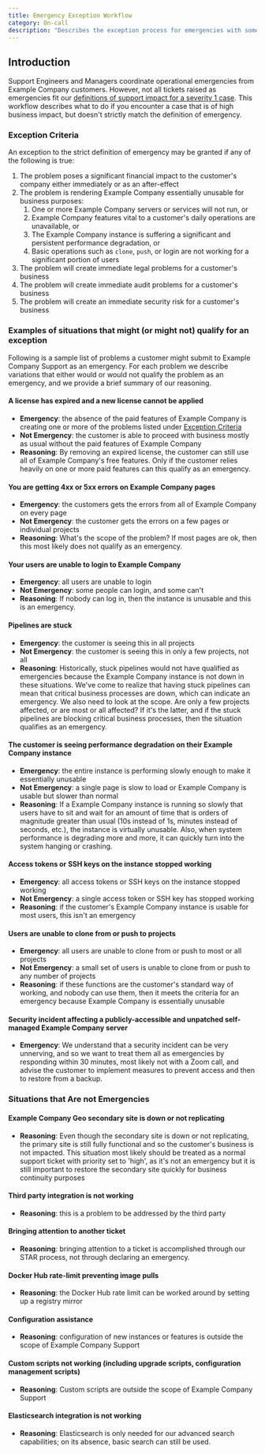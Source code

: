 ```yaml
---
title: Emergency Exception Workflow
category: On-call
description: "Describes the exception process for emergencies with some examples"
---
```


## Introduction

Support Engineers and Managers coordinate operational emergencies from Example Company customers. However, not all tickets raised as emergencies
fit our [definitions of support impact for a severity 1 case](https://about.example_company.com/support/definitions/#severity-1). This workflow
describes what to do if you encounter a case that is of high business impact, but doesn't strictly match the definition of emergency.

### Exception Criteria

An exception to the strict definition of emergency may be granted if any of the following is true:

1. The problem poses a significant financial impact to the customer's company either immediately or as an after-effect
1. The problem is rendering Example Company essentially unusable for business purposes:
    1. One or more Example Company servers or services will not run, or
    1. Example Company features vital to a customer's daily operations are unavailable, or
    1. The Example Company instance is suffering a significant and persistent performance degradation, or
    1. Basic operations such as `clone`, `push`, or login are not working for a significant portion of users
1. The problem will create immediate legal problems for a customer's business
1. The problem will create immediate audit problems for a customer's business
1. The problem will create an immediate security risk for a customer's business

### Examples of situations that might (or might not) qualify for an exception

Following is a sample list of problems a customer might submit to Example Company Support as an emergency. For each problem we describe variations that either would or would not qualify the problem as an emergency, and we provide a brief summary of our reasoning.

#### A license has expired and a new license cannot be applied

- **Emergency**:  the absence of the paid features of Example Company is creating one or more of the problems listed under [Exception Criteria](#exception-criteria)
- **Not Emergency**:  the customer is able to proceed with business mostly as usual without the paid features of Example Company
- **Reasoning**:  By removing an expired license, the customer can still use all of Example Company's free features. Only if the customer relies heavily on one or more paid features can this qualify as an emergency.

#### You are getting 4xx or 5xx errors on Example Company pages

- **Emergency**:  the customers gets the errors from all of Example Company on every page
- **Not Emergency**:  the customer gets the errors on a few pages or individual projects
- **Reasoning**:  What's the scope of the problem? If most pages are ok, then this most likely does not qualify as an emergency.

#### Your users are unable to login to Example Company

- **Emergency**:  all users are unable to login
- **Not Emergency**:  some people can login, and some can't
- **Reasoning**:  If nobody can log in, then the instance is unusable and this is an emergency.

#### Pipelines are stuck

- **Emergency**:  the customer is seeing this in all projects
- **Not Emergency**:  the customer is seeing this in only a few projects, not all
- **Reasoning**:  Historically, stuck pipelines would not have qualified as emergencies because the Example Company instance is not down in these situations. We've come to realize that having stuck pipelines can mean that critical business processes are down, which can indicate an emergency. We also need to look at the scope. Are only a few projects affected, or are most or all affected? If it's the latter, and if the stuck pipelines are blocking critical business processes, then the situation qualifies as an emergency.

#### The customer is seeing performance degradation on their Example Company instance

- **Emergency**:  the entire instance is performing slowly enough to make it essentially unusable
- **Not Emergency**:  a single page is slow to load or Example Company is usable but slower than normal
- **Reasoning**:  If a Example Company instance is running so slowly that users have to sit and wait for an amount of time that is orders of magnitude greater than usual (10s instead of 1s, minutes instead of seconds, etc.), the instance is virtually unusable. Also, when system performance is degrading more and more, it can quickly turn into the system hanging or crashing.

#### Access tokens or SSH keys on the instance stopped working

- **Emergency**:  all access tokens or SSH keys on the instance stopped working
- **Not Emergency**:  a single access token or SSH key has stopped working
- **Reasoning**:  if the customer's Example Company instance is usable for most users, this isn't an emergency

#### Users are unable to clone from or push to projects

- **Emergency**:  all users are unable to clone from or push to most or all projects
- **Not Emergency**:  a small set of users is unable to clone from or push to any number of projects
- **Reasoning**:  if these functions are the customer's standard way of working, and nobody can use them, then it meets the criteria for an emergency because Example Company is essentially unusable

#### Security incident affecting a publicly-accessible and unpatched self-managed Example Company server

- **Emergency**:  We understand that a security incident can be very unnerving, and so we want to treat them all as emergencies by responding within 30 minutes, most likely not with a Zoom call, and advise the customer to implement measures to prevent access and then to restore from a backup.

### Situations that Are not Emergencies

#### Example Company Geo secondary site is down or not replicating

- **Reasoning**:  Even though the secondary site is down or not replicating, the primary site is still fully functional and so the customer's business is not impacted. This situation most likely should be treated as a normal support ticket with priority set to 'high', as it's not an emergency but it is still important to restore the secondary site quickly for business continuity purposes

#### Third party integration is not working

- **Reasoning**:  this is a problem to be addressed by the third party

#### Bringing attention to another ticket

- **Reasoning**:  bringing attention to a ticket is accomplished through our STAR process, not through declaring an emergency.

#### Docker Hub rate-limit preventing image pulls

- **Reasoning**:  the Docker Hub rate limit can be worked around by setting up a registry mirror

#### Configuration assistance

- **Reasoning**:  configuration of new instances or features is outside the scope of Example Company Support

#### Custom scripts not working (including upgrade scripts, configuration management scripts)

- **Reasoning**:  Custom scripts are outside the scope of Example Company Support

#### Elasticsearch integration is not working

- **Reasoning**:  Elasticsearch is only needed for our advanced search capabilities; on its absence, basic search can still be used.
